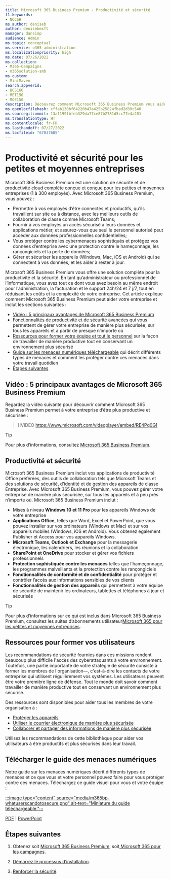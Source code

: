 ```yaml
---
title: Microsoft 365 Business Premium - Productivité et sécurité
f1.keywords:
- NOCSH
ms.author: deniseb
author: denisebmsft
manager: dansimp
audience: Admin
ms.topic: conceptual
ms.service: o365-administration
ms.localizationpriority: high
ms.date: 07/26/2022
ms.collection:
- M365-Campaigns
- m365solution-smb
ms.custom:
- MiniMaven
search.appverid:
- BCS160
- MET150
- MOE150
description: Découvrez comment Microsoft 365 Business Premium vous aide à gérer votre entreprise de manière plus sûre grâce à la productivité et à la sécurité.
ms.openlocfilehash: cffab130bf64220b47a425b25824fbad2d39c540
ms.sourcegitcommit: 13a1199fbfeb329da77ce87b2781d5cc77e4a201
ms.translationtype: HT
ms.contentlocale: fr-FR
ms.lasthandoff: 07/27/2022
ms.locfileid: "67037685"
---
```

# <a name="productivity-and-security-for-small--and-medium-sized-businesses"></a>Productivité et sécurité pour les petites et moyennes entreprises 

Microsoft 365 Business Premium est une solution de sécurité et de productivité cloud complète conçue et conçue pour les petites et moyennes entreprises (1 à 300 employés). Avec Microsoft 365 Business Premium, vous pouvez :

- Permettre à vos employés d’être connectés et productifs, qu’ils travaillent sur site ou à distance, avec les meilleurs outils de collaboration de classe comme Microsoft Teams;
- Fournir à vos employés un accès sécurisé à leurs données et applications métier, et assurez-vous que seul le personnel autorisé peut accéder aux données professionnelles confidentielles;
- Vous protéger contre les cybermenaces sophistiqués et protégez vos données d’entreprise avec une protection contre le hameçonnage, les rançongiciels et la perte de données;
- Gérer et sécuriser les appareils (Windows, Mac, iOS et Android) qui se connectent à vos données, et les aider à rester à jour.

Microsoft 365 Business Premium vous offre une solution complète pour la productivité et la sécurité. En tant qu’administrateur ou professionnel de l’informatique, vous avez tout ce dont vous avez besoin au même endroit pour l’administration, la facturation et le support 24h/24 et 7 j/7, tout en réduisant les coûts et la complexité de votre entreprise. Cet article explique comment Microsoft 365 Business Premium peut aider votre entreprise et inclut les sections suivantes :

- [Vidéo : 5 principaux avantages de Microsoft 365 Business Premium](#video-top-5-benefits-of-microsoft-365-business-premium)
- [Fonctionnalités de productivité et de sécurité avancées](#productivity-and-security) qui vous permettent de gérer votre entreprise de manière plus sécurisée, sur tous les appareils et à partir de presque n’importe où
- [Ressources pour former votre équipe et tout le personnel](#resources-to-train-your-users) sur la façon de travailler de manière productive tout en conservant un environnement plus sécurisé
- [Guide sur les menaces numériques téléchargeable](#download-the-digital-threats-guide) qui décrit différents types de menaces et comment les protéger contre ces menaces dans votre travail quotidien
- [Étapes suivantes](#next-steps)

## <a name="video-top-5-benefits-of-microsoft-365-business-premium"></a>Vidéo : 5 principaux avantages de Microsoft 365 Business Premium

Regardez la vidéo suivante pour découvrir comment Microsoft 365 Business Premium permet à votre entreprise d’être plus productive et sécurisée : <p>

> [!VIDEO https://www.microsoft.com/videoplayer/embed/RE4Pq0G]

> [!TIP]
> Pour plus d’informations, consultez [Microsoft 365 Business Premium](https://www.microsoft.com/microsoft-365/business/microsoft-365-business-premium?activetab=pivot:overviewtab).

## <a name="productivity-and-security"></a>Productivité et sécurité

Microsoft 365 Business Premium inclut vos applications de productivité Office préférées, des outils de collaboration tels que Microsoft Teams et des solutions de sécurité, d’identité et de gestion des appareils de classe Entreprise. Avec Microsoft 365 Business Premium, vous pouvez gérer votre entreprise de manière plus sécurisée, sur tous les appareils et à peu près n’importe où. Microsoft 365 Business Premium inclut :

- Mises à niveau **Windows 10 et 11 Pro** pour les appareils Windows de votre entreprise
- **Applications Office**, telles que Word, Excel et PowerPoint, que vous pouvez installer sur vos ordinateurs (Windows et Mac) et sur vos appareils mobiles (Windows, iOS et Android). Vous obtenez également Publisher et Access pour vos appareils Windows.
- **Microsoft Teams, Outlook et Exchange** pour la messagerie électronique, les calendriers, les réunions et la collaboration
- **SharePoint et OneDrive** pour stocker et gérer vos fichiers professionnels
- **Protection sophistiquée contre les menaces** telles que l’hameçonnage, les programmes malveillants et la protection contre les rançongiciels
- **Fonctionnalités de conformité et de confidentialité** pour protéger et contrôler l’accès aux informations sensibles de vos clients
- **Fonctionnalités de gestion des appareils** qui permettent à votre équipe de sécurité de maintenir les ordinateurs, tablettes et téléphones à jour et sécurisés

> [!TIP]
> Pour plus d’informations sur ce qui est inclus dans Microsoft 365 Business Premium, consultez les suites d’abonnements utilisateur[Microsoft 365 pour les petites et moyennes entreprises](https://query.prod.cms.rt.microsoft.com/cms/api/am/binary/RWR6bM).

## <a name="resources-to-train-your-users"></a>Ressources pour former vos utilisateurs

Les recommandations de sécurité fournies dans ces missions rendent beaucoup plus difficile l'accès des cyberattaquants à votre environnement. Toutefois, une partie importante de votre stratégie de sécurité consiste à former les membres de l'organisation&mdash;, c'est-à-dire les contacts de votre entreprise qui utilisent régulièrement vos systèmes. Les utilisateurs peuvent être votre première ligne de défense. Tout le monde doit savoir comment travailler de manière productive tout en conservant un environnement plus sécurisé.

Des ressources sont disponibles pour aider tous les membres de votre organisation à :

- [Protéger les appareils](m365bp-devices-overview.md)
- [Utiliser le courrier électronique de manière plus sécurisée](m365bp-protect-email-overview.md)
- [Collaborer et partager des informations de manière plus sécurisée](m365bp-collaborate-share-securely.md)

Utilisez les recommandations de cette bibliothèque pour aider vos utilisateurs à être productifs et plus sécurisés dans leur travail.

## <a name="download-the-digital-threats-guide"></a>Télécharger le guide des menaces numériques

Notre guide sur les menaces numériques décrit différents types de menaces et ce que vous et votre personnel pouvez faire pour vous protéger contre ces menaces. Téléchargez ce guide visuel pour vous et votre équipe :

[:::image type="content" source="media/m365bp-whatuserscandotosecure.png" alt-text="Miniature du guide téléchargeable.":::](https://download.microsoft.com/download/9/1/f/91fa8f24-9953-4f33-9d87-a95624db5e0b/M365BPWhatCanUsersDoToSecure.pdf)

[PDF](https://download.microsoft.com/download/9/1/f/91fa8f24-9953-4f33-9d87-a95624db5e0b/M365BPWhatCanUsersDoToSecure.pdf) | [PowerPoint](https://download.microsoft.com/download/9/1/f/91fa8f24-9953-4f33-9d87-a95624db5e0b/M365BPWhatCanUsersDoToSecure.pptx)

## <a name="next-steps"></a>Étapes suivantes

1. Obtenez soit [Microsoft 365 Business Premium](get-microsoft-365-business-premium.md), soit[ Microsoft 365 pour les campagnes](get-microsoft-365-campaigns.md).

2. [Démarrez le processus d’installation](m365bp-setup-overview.md).

3. [Renforcer la sécurité](m365bp-security-overview.md).
